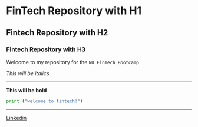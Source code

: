 # FinTech Repository with H1

## Fintech Repository with H2

### Fintech Repository with H3

Welcome to my repository for the `NU FinTech Bootcamp`

*This will be italics*

---

**This will be bold**


```python
print ("welcome to fintech!")
```

---

[Linkedin](https://www.linkedin.com/in/lucaspichonr/)
